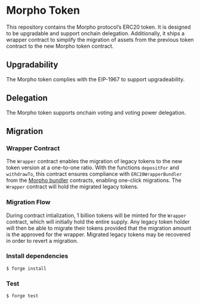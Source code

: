 # Morpho Token

This repository contains the Morpho protocol’s ERC20 token.
It is designed to be upgradable and support onchain delegation.
Additionally, it ships a wrapper contract to simplify the migration of assets from the previous token contract to the new Morpho token contract.

## Upgradability

The Morpho token complies with the EIP-1967 to support upgradeability.

## Delegation

The Morpho token supports onchain voting and voting power delegation.

## Migration

### Wrapper Contract

The `Wrapper` contract enables the migration of legacy tokens to the new token version at a one-to-one ratio.
With the functions `depositFor` and `withdrawTo`, this contract ensures compliance with `ERC20WrapperBundler` from the [Morpho bundler](https://github.com/morpho-org/morpho-blue-bundlers) contracts, enabling one-click migrations.
The `Wrapper` contract will hold the migrated legacy tokens.

### Migration Flow


During contract intialization, 1 billion tokens will be minted for the `Wrapper` contract, which will initially hold the entire supply.
Any legacy token holder will then be able to migrate their tokens provided that the migration amount is the approved for the wrapper.
Migrated legacy tokens may be recovered in order to revert a migration.

### Install dependencies

```shell
$ forge install
```

### Test

```shell
$ forge test
```
